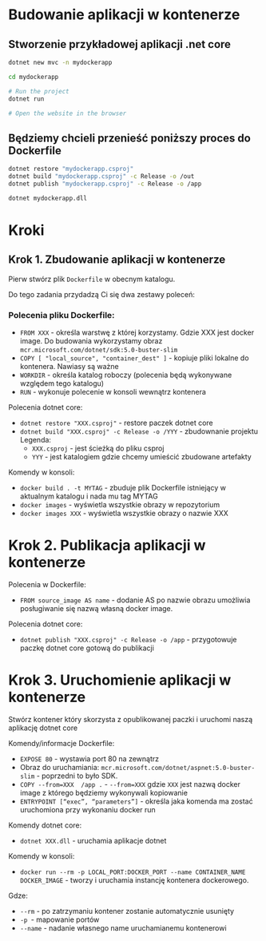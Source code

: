 # Budowanie aplikacji w kontenerze

## Stworzenie przykładowej aplikacji .net core

```bash
dotnet new mvc -n mydockerapp

cd mydockerapp

# Run the project
dotnet run

# Open the website in the browser
```

## Będziemy chcieli przenieść poniższy proces do Dockerfile

```bash
dotnet restore "mydockerapp.csproj"
dotnet build "mydockerapp.csproj" -c Release -o /out
dotnet publish "mydockerapp.csproj" -c Release -o /app

dotnet mydockerapp.dll
```

# Kroki

## Krok 1. Zbudowanie aplikacji w kontenerze

Pierw stwórz plik `Dockerfile` w obecnym katalogu.

Do tego zadania przydadzą Ci się dwa zestawy poleceń:

### Polecenia pliku Dockerfile:
- `FROM XXX` - określa warstwę z której korzystamy. Gdzie XXX jest docker image. Do budowania wykorzystamy obraz `mcr.microsoft.com/dotnet/sdk:5.0-buster-slim`
- `COPY [ "local_source", "container_dest" ]` - kopiuje pliki lokalne do kontenera. Nawiasy są ważne
- `WORKDIR` - określa katalog roboczy (polecenia będą wykonywane względem tego katalogu)
- `RUN` - wykonuje polecenie w konsoli wewnątrz kontenera

Polecenia dotnet core: 
- `dotnet restore "XXX.csproj"` - restore paczek dotnet core
- `dotnet build "XXX.csproj" -c Release -o /YYY` - zbudownanie projektu
    Legenda:
    - `XXX.csproj` - jest ścieżką do pliku csproj
    - `YYY` - jest katalogiem gdzie chcemy umieścić zbudowane artefakty

Komendy w konsoli:

- `docker build . -t MYTAG` - zbuduje plik Dockerfile istniejący w aktualnym katalogu i nada mu tag MYTAG
- `docker images` - wyświetla wszystkie obrazy w repozytorium
- `docker images XXX` - wyświetla wszystkie obrazy o nazwie XXX

# Krok 2. Publikacja aplikacji w kontenerze

Polecenia w Dockerfile:
- `FROM source_image AS name` - dodanie AS po nazwie obrazu umożliwia posługiwanie się nazwą własną docker image.

Polecenia dotnet core:
- `dotnet publish "XXX.csproj" -c Release -o /app` - przygotowuje paczkę dotnet core gotową do publikacji 

# Krok 3. Uruchomienie aplikacji w kontenerze

Stwórz kontener który skorzysta z opublikowanej paczki i uruchomi naszą aplikację dotnet core

Komendy/informacje Dockerfile:
- `EXPOSE 80` - wystawia port 80 na zewnątrz
- Obraz do uruchamiania: `mcr.microsoft.com/dotnet/aspnet:5.0-buster-slim` - poprzedni to było SDK.
- `COPY --from=XXX  /app .` - `--from=XXX` gdzie `XXX` jest nazwą docker image z którego będziemy wykonywali kopiowanie
- `ENTRYPOINT [“exec”, “parameters”]` - określa jaka komenda ma zostać uruchomiona przy wykonaniu docker run 

Komendy dotnet core:
- `dotnet XXX.dll` - uruchamia aplikacje dotnet

Komendy w konsoli:
- `docker run --rm -p LOCAL_PORT:DOCKER_PORT --name CONTAINER_NAME DOCKER_IMAGE` - tworzy i uruchamia instancję kontenera dockerowego.

Gdze:
- `--rm` - po zatrzymaniu kontener zostanie automatycznie usunięty
- `-p `- mapowanie portów
- `--name` - nadanie własnego name uruchamianemu kontenerowi
